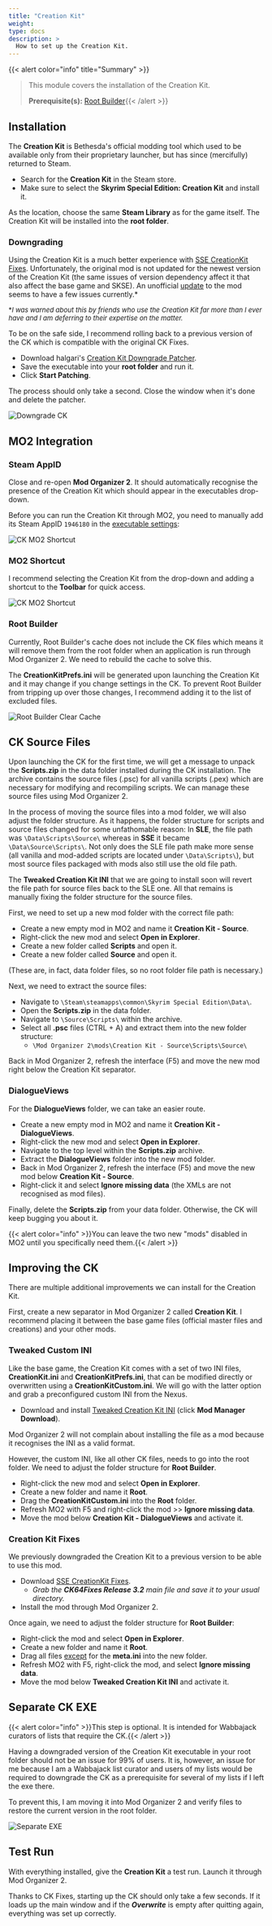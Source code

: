 ```yaml
---
title: "Creation Kit"
weight:
type: docs
description: >
  How to set up the Creation Kit.
---
```


{{< alert color="info" title="Summary" >}}
> This module covers the installation of the Creation Kit.<p>
> **Prerequisite(s):** [Root Builder](/bg/additional-modules/root-builder){{< /alert >}}

## Installation

The **Creation Kit** is Bethesda's official modding tool which used to be available only from their proprietary launcher, but has since (mercifully) returned to Steam.

- Search for the **Creation Kit** in the Steam store.
- Make sure to select the **Skyrim Special Edition: Creation Kit** and install it.

As the location, choose the same **Steam Library** as for the game itself. The Creation Kit will be installed into the **root folder**.

### Downgrading

Using the Creation Kit is a much better experience with [SSE CreationKit Fixes](https://www.nexusmods.com/skyrimspecialedition/mods/20061). Unfortunately, the original mod is not updated for the newest version of the Creation Kit (the same issues of version dependency affect it that also affect the base game and SKSE). An unofficial [update](https://www.nexusmods.com/skyrimspecialedition/mods/71371) to the mod seems to have a few issues currently.*

<font size=2>\**I was warned about this by friends who use the Creation Kit far more than I ever have and I am deferring to their expertise on the matter.*</font>

To be on the safe side, I recommend rolling back to a previous version of the CK which is compatible with the original CK Fixes.

- Download halgari's [Creation Kit Downgrade Patcher](https://www.nexusmods.com/skyrimspecialedition/mods/67096?tab=files).
- Save the executable into your **root folder** and run it.
- Click **Start Patching**.

The process should only take a second. Close the window when it's done and delete the patcher.

![Downgrade CK](/Pictures/bg/tool-setup/ck/downgrade-ck.png)

## MO2 Integration

### Steam AppID

Close and re-open **Mod Organizer 2**. It should automatically recognise the presence of the Creation Kit which should appear in the executables drop-down.

Before you can run the Creation Kit through MO2, you need to manually add its Steam AppID `1946180` in the [executable settings](/Pictures/bg/additional-modules/creation-kit/mo2-executables-settings.png):

![CK MO2 Shortcut](/Pictures/bg/tool-setup/ck/ck-steam-appid.png)

### MO2 Shortcut

I recommend selecting the Creation Kit from the drop-down and adding a shortcut to the **Toolbar** for quick access.

![CK MO2 Shortcut](/Pictures/bg/tool-setup/ck/ck-mo2-shortcut.png)

### Root Builder

Currently, Root Builder's cache does not include the CK files which means it will remove them from the root folder when an application is run through Mod Organizer 2. We need to rebuild the cache to solve this.

The **CreationKitPrefs.ini** will be generated upon launching the Creation Kit and it may change if you change settings in the CK. To prevent Root Builder from tripping up over those changes, I recommend adding it to the list of excluded files.

![Root Builder Clear Cache](/Pictures/bg/tool-setup/ck/root-builder-clear-cache.png)

## CK Source Files

Upon launching the CK for the first time, we will get a message to unpack the **Scripts.zip** in the data folder installed during the CK installation. The archive contains the source files (.psc) for all vanilla scripts (.pex) which are necessary for modifying and recompiling scripts. We can manage these source files using Mod Organizer 2.

In the process of moving the source files into a mod folder, we will also adjust the folder structure. As it happens, the folder structure for scripts and source files changed for some unfathomable reason: In **SLE**, the file path was `\Data\Scripts\Source\` whereas in **SSE** it became `\Data\Source\Scripts\`. Not only does the SLE file path make more sense (all vanilla and mod-added scripts are located under `\Data\Scripts\`), but most source files packaged with mods also still use the old file path.

The **Tweaked Creation Kit INI** that we are going to install soon will revert the file path for source files back to the SLE one. All that remains is manually fixing the folder structure for the source files.

First, we need to set up a new mod folder with the correct file path:

- Create a new empty mod in MO2 and name it **Creation Kit - Source**.
- Right-click the new mod and select **Open in Explorer**.
- Create a new folder called **Scripts** and open it.
- Create a new folder called **Source** and open it.

(These are, in fact, data folder files, so no root folder file path is necessary.)

Next, we need to extract the source files:

- Navigate to `\Steam\steamapps\common\Skyrim Special Edition\Data\`.
- Open the **Scripts.zip** in the data folder.
- Navigate to `\Source\Scripts\` within the archive.
- Select all **.psc** files (CTRL + A) and extract them into the new folder structure:
  - `\Mod Organizer 2\mods\Creation Kit - Source\Scripts\Source\`

Back in Mod Organizer 2, refresh the interface (F5) and move the new mod right below the Creation Kit separator.

### DialogueViews

For the **DialogueViews** folder, we can take an easier route.

- Create a new empty mod in MO2 and name it **Creation Kit - DialogueViews**.
- Right-click the new mod and select **Open in Explorer**.
- Navigate to the top level within the **Scripts.zip** archive.
- Extract the **DialogueViews** folder into the new mod folder.
- Back in Mod Organizer 2, refresh the interface (F5) and move the new mod below **Creation Kit - Source**.
- Right-click it and select **Ignore missing data** (the XMLs are not recognised as mod files).

Finally, delete the **Scripts.zip** from your data folder. Otherwise, the CK will keep bugging you about it.

{{< alert color="info" >}}You can leave the two new "mods" disabled in MO2 until you specifically need them.{{< /alert >}}

## Improving the CK

There are multiple additional improvements we can install for the Creation Kit.

First, create a new separator in Mod Organizer 2 called **Creation Kit**. I recommend placing it between the base game files (official master files and creations) and your other mods.

### Tweaked Custom INI

Like the base game, the Creation Kit comes with a set of two INI files, **CreationKit.ini** and **CreationKitPrefs.ini**, that can be modified directly or overwritten using a **CreationKitCustom.ini**. We will go with the latter option and grab a preconfigured custom INI from the Nexus.

- Download and install [Tweaked Creation Kit INI](https://www.nexusmods.com/skyrimspecialedition/mods/19817?tab=files) (click **Mod Manager Download**).

Mod Organizer 2 will not complain about installing the file as a mod because it recognises the INI as a valid format.

However, the custom INI, like all other CK files, needs to go into the root folder. We need to adjust the folder structure for **Root Builder**.

- Right-click the new mod and select **Open in Explorer**.
- Create a new folder and name it **Root**.
- Drag the **CreationKitCustom.ini** into the **Root** folder.
- Refresh MO2 with F5 and right-click the mod >> **Ignore missing data**.
- Move the mod below **Creation Kit - DialogueViews** and activate it.

### Creation Kit Fixes

We previously downgraded the Creation Kit to a previous version to be able to use this mod.

- Download [SSE CreationKit Fixes](https://www.nexusmods.com/skyrimspecialedition/mods/20061?tab=files).
  - *Grab the **CK64Fixes Release 3.2** main file and save it to your usual directory.*
- Install the mod through Mod Organizer 2.

Once again, we need to adjust the folder structure for **Root Builder**:

- Right-click the mod and select **Open in Explorer**.
- Create a new folder and name it **Root**.
- Drag all files <u>except</u> for the **meta.ini** into the new folder.
- Refresh MO2 with F5, right-click the mod, and select **Ignore missing data**.
- Move the mod below **Tweaked Creation Kit INI** and activate it.

## Separate CK EXE

{{< alert color="info" >}}This step is optional. It is intended for Wabbajack curators of lists that require the CK.{{< /alert >}}

Having a downgraded version of the Creation Kit executable in your root folder should not be an issue for 99% of users. It is, however, an issue for me because I am a Wabbajack list curator and users of my lists would be required to downgrade the CK as a prerequisite for several of my lists if I left the exe there.

To prevent this, I am moving it into Mod Organizer 2 and verify files to restore the current version in the root folder.

![Separate EXE](/Pictures/bg/tool-setup/ck/separate-ck-exe.png)

## Test Run

With everything installed, give the **Creation Kit** a test run. Launch it through Mod Organizer 2.

Thanks to CK Fixes, starting up the CK should only take a few seconds. If it loads up the main window and if the ***Overwrite*** is empty after quitting again, everything was set up correctly.